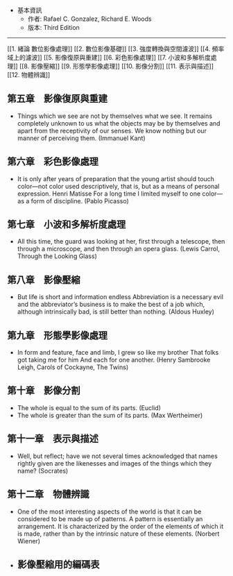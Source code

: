 - 基本資訊
	- 作者: Rafael C. Gonzalez, Richard E. Woods
	- 版本: Third Edition

--- 
[[1.  緒論 數位影像處理]]
[[2.  數位影像基礎]]
[[3.  強度轉換與空間濾波]]
[[4.  頻率域上的濾波]]
[[5.  影像復原與重建]]
[[6.  彩色影像處理]]
[[7.  小波和多解析度處理]]
[[8.  影像壓縮]]
[[9.  形態學影像處理]]
[[10. 影像分割]]
[[11. 表示與描述]]
[[12. 物體辨識]]

## 第五章　影像復原與重建
- Things which we see are not by themselves what we see. It remains completely unknown to us what the objects may be by themselves and apart from the receptivity of our senses. We know nothing but our manner of perceiving them. (Immanuel Kant)
## 第六章　彩色影像處理
- It is only after years of preparation that the young artist should touch color—not color used descriptively, that is, but as a means of personal expression. Henri Matisse For a long time I limited myself to one color—as a form of discipline. (Pablo Picasso)
## 第七章　小波和多解析度處理
- All this time, the guard was looking at her, first through a telescope, then through a microscope, and then through an opera glass. (Lewis Carrol, Through the Looking Glass)
## 第八章　影像壓縮
- But life is short and information endless Abbreviation is a necessary evil and the abbreviator’s business is to make the best of a job which, although intrinsically bad, is still better than nothing. (Aldous Huxley)
## 第九章　形態學影像處理
- In form and feature, face and limb, I grew so like my brother That folks got taking me for him And each for one another. (Henry Sambrooke Leigh, Carols of Cockayne, The Twins)
## 第十章　影像分割
- The whole is equal to the sum of its parts. (Euclid) 
- The whole is greater than the sum of its parts. (Max Wertheimer)
## 第十一章　表示與描述
- Well, but reflect; have we not several times acknowledged that names rightly given are the likenesses and images of the things which they name? (Socrates)
## 第十二章　物體辨識
- One of the most interesting aspects of the world is that it can be considered to be made up of patterns. A pattern is essentially an arrangement. It is characterized by the order of the elements of which it is made, rather than by the intrinsic nature of these elements. (Norbert Wiener)
- 影像壓縮用的編碼表
	- 

